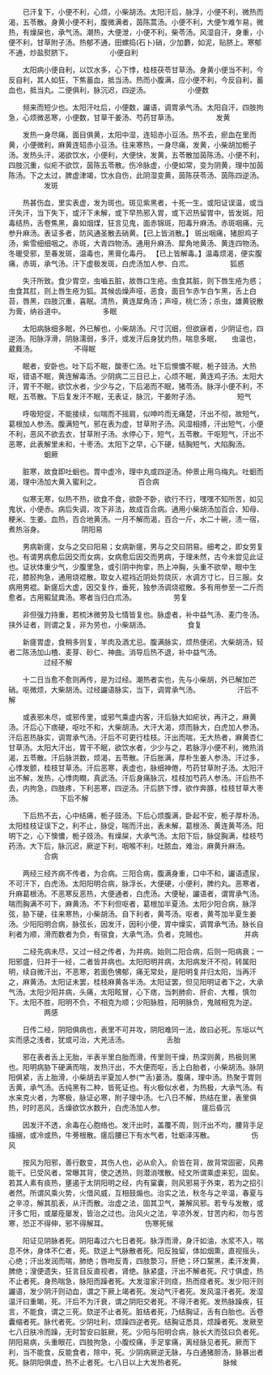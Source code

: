 <!-- { "loadSidebar": true } -->
　　已汗复下，小便不利，心烦，小柴胡汤。太阳汗后，脉浮，小便不利，微热而渴，五苓散。身黄小便不利，腹微满者，茵陈蒿汤。小便不利，大便乍难乍易，微热，有燥屎也，承气汤。潮热，大便泄，小便不利，柴苓汤。风湿自汗，身重，小便不利，甘草附子汤。热郁不通，田螺捣(石卜)硝，少加麝，如泥，贴脐上。寒郁不通，炒盐熨脐下。
　　　　　小便自利

　　太阳病小便自利，以饮水多，心下悸，桂枝茯苓甘草汤。身黄小便当不利，今反自利，其人如狂，下焦蓄血，抵当汤。热而小腹满，应小便不利，今反自利，蓄血也，抵当丸。二便俱利，脉沉迟，四逆汤。
　　　　　小便数

　　频来而短少也。太阳汗吐后，小便数，讝语，调胃承气汤。太阳自汗，四肢拘急，心烦微恶寒，小便数，甘草干姜汤、芍药甘草汤。
　　　　　发黄

　　发热一身尽痛，面目俱黄，太阳中湿，连轺赤小豆汤。热不去，瘀血在里而黄，小便微利，麻黄连轺赤小豆汤。往来寒热，一身尽痛，发黄，小柴胡加栀子汤。发热头汗，渴欲饮水，小便利，大便快，发黄，五苓散加茵陈汤。小便不利，四肢沉重，似疟不欲饮，茵陈五苓散。伤冷脉虚，小便如常，变为阴黄，理中加茵陈汤。下之太过，脾虚津竭，饮水自伤，此阴湿变黄，茵陈茯苓汤、茵陈四逆汤。
　　　　　发斑

　　热甚伤血，里实表虚，发为斑也。斑见紫黑者，十死一生。或阳证误温，或当汗失汗，当下失下，或汗下未解，或下早热邪入胃，或下迟热留胃中，皆发斑。阳毒结热，舌卷焦黑，鼻如烟煤，狂言见鬼，面赤锦斑，阳毒升麻汤。赤斑咽痛，元参升麻汤。表证多者，防风通圣散去硝黄。【已上皆消散。】 斑出咽痛，猪胆鸡子汤，紫雪细细咽之。赤斑，大青四物汤。通用升麻汤、犀角地黄汤、黄连四物汤。冬暖受邪，至春发斑，温毒也，黑膏化毒丹。 【已上皆解毒。】温毒烦渴，便实腹痛，赤斑，承气汤。汗下虚极发斑，白虎汤加人参、白朮。
　　　　　狐惑

　　失汗所致。食少胃空，虫嚙五脏，故唇口生疮。虫食其脏，则下唇生疮为惑；虫食其肛，则上唇生疮为狐。其候齿燥声哑，恶食，面目乍赤乍白乍黑，舌上白苔，唇黑，四肢沉重，喜眠。清热，黄连犀角汤；声哑，桃仁汤；杀虫，雄黄锐散为膏，纳谷道中。
　　　　　多眠

　　太阳病脉细多眠，外已解也，小柴胡汤。尺寸沉细，但欲寐者，少阴证也，四逆汤。阳脉浮滑，阴脉濡弱，多汗，或发汗后身犹灼热，喘息多眠，　　虫温也，葳蕤汤。
　　　　　不得眠

　　眠者，安卧也。吐下后不眠，酸枣仁汤。吐下后懊憹不眠，栀子豉汤。大热呕，错语不眠，黄连解毒汤。少阴病二三日已上，心烦不眠，黄连鸡子汤。太阳大汗，胃干不眠，欲饮水者，少少与之，下后渴而不眠，猪苓汤。脉浮小便不利，不眠，五苓散。下后复发汗不眠，无表证，脉沉，干姜附子汤。
　　　　　短气

　　呼吸短促，不能接续，似喘而不摇肩，似呻吟而无痛楚，汗出不彻，故短气，葛根加人参汤。腹满短气，邪在表为虚，甘草附子汤。风湿相搏，汗出短气，小便不利，恶风不欲去衣，甘草附子汤。水停心下，短气，五苓散。干呕短气，汗出不恶寒，此表解里未和，十枣汤。太阳下之早，心下硬，结胸短气，大陷胸汤。
　　　　　蛔厥

　　脏寒，故食即吐蛔也。胃中虚冷，理中丸或四逆汤。仲景止用乌梅丸。吐蛔而渴，理中汤加大黄入蜜利之。
　　　　　百合病

　　似寒无寒，似热不热，欲食不食，欲卧不卧，欲行不行，嘿嘿不知所苦，如见鬼状，小便赤。病后失调，攻下非法，故成百合病。通用小柴胡汤加百合、知母、粳米、生姜。血热，百合地黄汤。一月不解而渴，百合一斤，水二十碗，渍一宿，煮热浴身。
　　　　　阴阳易

　　男病新瘥，女与之交曰阳易；女病新瘥，男与之交曰阴易。细考之，即女劳复也。有谓男病愈后因交而女病，女病愈后因交而男病，于理未然，古今未尝见此证也。证状体重少气，少腹里急，或引阴中拘挛，热上冲胸，头重不欲举，眼中生花，膝胫拘急，通用烧裩散。取女人裩裆近阴处剪烧灰，水调方寸匕，日三服。女病用男裩。新瘥后大虚，因交复作，垂死，独参汤调烧裩散。多有用参至一二斤而愈者。古用豭鼠粪汤。寒者当归白朮汤。
　　　　　劳复

　　非但强力持重，若梳沐微劳及七情皆复也。脉虚者，补中益气汤、麦门冬汤。挟外证者，则谓之复，非为劳也，小柴胡汤。
　　　　　食复

　　新瘥胃虚，食稍多则复，羊肉及酒尤忌。腹满脉实，烦热便闭，大柴胡汤，轻者二陈汤加山楂、麦芽、砂仁、神曲。消导后热不退，补中益气汤。
　　　　　过经不解

　　十二日当愈不愈则再传，是为过经。潮热者实也，先与小柴胡，外已解加芒硝。呕微烦，大柴胡汤。过经讝语脉实，当下，调胃承气汤。
　　　　　汗后不解

　　或表邪未尽，或邪传里，或邪气乘虚内客，汗后脉大如疟状，再汗之，麻黄汤。汗后心下痞硬，呕吐不和，大柴胡汤。大汗大渴，烦而脉大，白虎加人参汤。汗后恶热脉实，调胃承气汤。汗后不可更行桂枝。汗出而喘，无大热者，麻黄杏仁甘草汤。太阳大汗出，胃干不眠，欲饮水者，少少与之，若脉浮小便不利，微热消渴，五苓散。汗后脉洪数，烦渴，五苓散。汗后胀满，厚朴生姜人参汤。汗过多，心悸发颤，桂枝甘草汤。汗后恶寒，表虚也，脉细神倦，芍药甘草附子汤。太阳汗出不解，发热，心悸肉瞤，真武汤。汗后身痛脉沉，桂枝加芍药人参汤。汗后热不去，内拘急，四肢疼，下利恶寒，四逆汤。汗后脐下悸，欲作奔豚，桂枝甘草大枣汤。
　　　　　下后不解

　　下后热不去，心中结痛，栀子豉汤。下后心烦腹满，卧起不安，栀子厚朴汤。太阳桂枝证误下之，利不止，脉促，喘而汗出，表未解，葛根汤、黄连黄芩汤。阳明下之，心下懊憹，栀子豉汤。有燥屎，大承气汤。太阳下后，脉促胸满，桂枝芍药汤。大下后，脉沉迟，厥逆下利，咽喉不利，吐脓血，难治，麻黄升麻汤。
　　　　　合病

　　两经三经齐病不传者，为合病。三阳合病，腹满身重，口中不和，讝语遗尿，不可汗下，白虎汤。太阳阳明合病，脉浮长，大便硬，小便利，脾约丸。恶寒者，升麻葛根汤。不恶寒反恶热，大便通者，白虎汤。大便秘，讝语者，谓胃承气汤。喘而胸满不可下，麻黄汤。不下利但呕者，葛根加半夏汤。太阳少阳合病，脉浮弦，胁下硬，往来寒热，小柴胡汤。自下利者，黄芩汤。呕者，黄芩加半夏生姜汤。少阳阳明合病，脉弦长，因发汗，因利小便，胃中燥实，调胃承气汤。脉长自利者为顺，滑而数者为负，有宿食，大承气汤。负者，克贼也。
　　　　　并病

　　二经先病未尽，又过一经之传者，为并病。始则二阳合病，后则一阳病衰；一阳邪盛，归并于一经，二者皆并病也。太阳阳明并病，太阳病发汗不彻，转属阳明，续自微汗出，不恶寒，若面色怫郁，痛无常处，是阳明复并归太阳，当再汗之，麻黄汤。太阳证未罢，桂枝麻黄各半汤。太阳证罢，但见阳明证者下之，大承气汤。太阳少阳并病，头痛，太阳眩冒，心下痞，当刺肺俞、肝俞、大椎，慎勿下。太阳不胜，阳明不负，不相克为顺；少阳脉胜，阳明脉负，鬼贼相克为逆。
　　　　　两感

　　日传二经，阴阳俱病也，表里不可并攻，阴阳难同一法，故曰必死。东垣以气实而感之浅者，犹或可治，大羌活汤。
　　　　　舌胎

　　邪在表者舌上无胎，半表半里白胎而滑，传里则干燥，热深则黄，热极则黑也。阳明病胁下硬满而喘，发热汗出，不大便而呕，舌上白胎者，小柴胡汤。脉阴阳俱紧，舌上胎滑，小柴胡去半夏加人参(艹舌)蒌汤。腹痛，理中汤。热聚于胃则舌黄，承气汤。舌纯黑有二种，皆死证也。有火极似水者，为热极，大承气汤。有水来克火者，为寒极，脉证必寒，附子理中汤。七八日不解，热结在里，表里俱热，时时恶风，舌燥欲饮水数升，白虎汤加人参。
　　　　　瘥后昏沉

　　因发汗不透，余毒在心胞络也。发汗出时，盖覆不周，则汗出不均，腰背手足搐搦，或冷或热，牛蒡根散。瘥后腰已下有水气者，牡蛎泽泻散。
　　　　　伤风

　　按风为阳邪，善行数变，其伤人也，必从俞入。俞皆在背，故背常固密，风弗能干。已受风者，常曝其背，使之透热，则潜消嘿散。经文所谓乘虚来犯，固矣。若其人素有痰热，壅遏于太阴阳明之经，内有窠囊，则风邪易于外束，若为之招引者然。所谓风乘火势，火借风威，互相鼓煽也。治实之法，秋冬与之辛温，春夏与之辛凉，解其肌表，从汗而散。治虚之法，固其卫气，兼解风邪。若专与发散，或汗多亡阳，或屡痊屡发，皆治之过也。治风火之法，辛凉外发，甘苦内和，勿与苦寒，恐正不得伸，邪不得解耳。
　　　　　伤寒死候

　　阳证见阴脉者死。阴阳毒过六七日者死。脉浮而滑，身汗如油，水浆不入，喘息不休，身体不仁者，死。欬逆上气脉散者死。阳反独留，体如烟熏，直视摇头，心绝；汗出发润而喘，肺绝；唇吻反青，四肢漐习，肝绝；环口黧黑，柔汗发黄，脾绝；溲便遗失，狂言目反直视者，肾绝。脉紧盛，汗出不解者死。尺寸俱虚，热不止者死。身热喘急，脉阳而躁者死。大发湿家汗则痉，热而痉者死。发少阳汗则讝语，发少阴汗则动血，谓之下厥上竭者死。发动气汗者死。发风温汗者死。发湿温汗曰重暍，死。汗后不为汗衰，谓之阴阳交者死。不得汗者死。发热脉躁疾，狂言，不能食，谓之三死。欬逆不止者死。脏结者死，乃结胸证，舌有白胎也。舌卷囊缩者死。脉代者死。少阴吐利，烦躁四逆者死。结胸证悉具，烦躁者死。发厥至七八日肤冷而躁，无时暂安曰脏厥，死。少阳与阳明合病，脉长大而弦曰负者死。阴阳易病，头重眼花，四肢拘急，小腹绞痛，手足挛痛，离经脉见者死。厥而下利，当不能食，反能食者，除中，死。少阴病厥逆无脉，与白通猪胆汤，脉暴出者死。脉阴阳俱虚，热不止者死。七八日以上大发热者死。
　　　　　脉候

